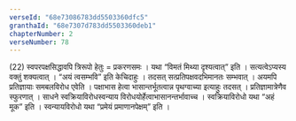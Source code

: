 ```yaml
---
verseId: "68e73086783dd5503360dfc5"
granthaId: "68e7307d783dd5503360deb1"
chapterNumber: 2
verseNumber: 78
---
```


(22) स्वपरपक्षसिद्धावपि त्रिरूपो हेतुः = प्रकरणसमः । यथा “विमतं मिथ्या दृश्यत्वात्” इति । सत्यत्वेऽप्यस्य वक्तुं शक्यत्वात् । “अयं त्वसम्भवि” इति केचिदाहुः । तदसत् सत्प्रतिपक्षवदभिमानतः सम्भवात् । अयमपि प्रतिज्ञायाः समबलविरोध एवेति । पक्षाभास हेत्वा भासान्तर्भूतत्वान्न पृथग्वाच्या इत्याहुः तदसत् । प्रतिज्ञामात्रेणैव स्फुरणात् । साधने स्वक्रियाविरोधस्वन्याय विरोधयोर्हेत्वाभासानन्तर्भावाच्च । स्वक्रियाविरोधो यथा “अहं मूक” इति । स्वन्यायविरोधो यथा “प्रमेयं प्रमाणानपेक्षम्” इति ।
